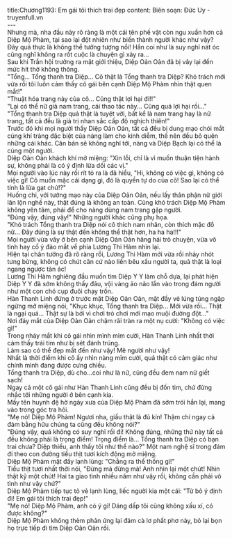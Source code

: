 title:Chương1193: Em gái tôi thích trai đẹp
content:
Biên soạn: Đức Uy - truyenfull.vn<br>---<br>Nhưng mà, nha đầu này rõ ràng là một cái tên phế vật còn ngu xuẩn hơn cả Diệp Mộ Phàm, tại sao lại đột nhiên như biến thành người khác như vậy?<br>Đây quả thực là không thể tưởng tượng nổi! Hắn coi như là suy nghĩ nát óc cũng nghĩ không ra rốt cuộc là chuyện gì xảy ra...<br>Sau khi Trần hội trưởng ra mặt giới thiệu, Diệp Oản Oản đã bị vây lại đến mức hít thở không thông.<br>"Tổng... Tổng thanh tra Diệp... Cô thật là Tổng thanh tra Diệp? Khó trách mới vừa rồi tôi luôn cảm thấy cô gái bên cạnh Diệp Mộ Phàm nhìn thật quen mắt!"<br>"Thuật hóa trang này của cô... Cũng thật lợi hại đi!!"<br>"Lại có thể nữ giả nam trang, cái thao tác này... Cũng quá lợi hại rồi..."<br>"Tổng thanh tra Diệp quả thật là tuyệt vời, bất kể là nam trang hay là nữ trang, tất cả đều là giá trị nhan sắc cấp độ nghịch thiên!"<br>Trước đó khi mọi người thấy Diệp Oản Oản, tất cả đều bị dung mạo chói mắt cùng khí tràng đặc biệt của nàng làm cho kinh diễm, thế nên đều bỏ quên những cái khác. Căn bản sẽ không nghĩ tới, nàng và Diệp Bạch lại có thể là cùng một người.<br>Diệp Oản Oản khách khí mở miệng: "Xin lỗi, chỉ là vì muốn thuận tiện hành sự, không phải là có ý định lừa dối các vị."<br>Mọi người vào lúc này rối rít tỏ ra là đã hiểu, "Hi, không có việc gì, không có việc gì! Cô muốn mặc cái dạng gì, đó là quyền tự do của cô! Sao lại có thể tính là lừa gạt chứ!?"<br>Huống chi, với tướng mạo này của Diệp Oản Oản, nếu lấy thân phận nữ giới lăn lộn nghề này, thật đúng là không an toàn. Cũng khó trách Diệp Mộ Phàm không yên tâm, phải để cho nàng dùng nam trang gặp người.<br>"Đúng vậy, đúng vậy!" Những người khác cũng phụ họa.<br>"Khó trách Tổng thanh tra Diệp nói cô thích nam nhân, còn thích mặc đồ nữ... Đây đúng là sự thật đến không thể thật hơn, ha ha ha!!!"<br>Mọi người vừa vây ở bên cạnh Diệp Oản Oản hăng hái trò chuyện, vừa vô tình hay cố ý đảo mắt về phía Lương Thi Hàm nhìn lại.<br>Hiện tại chân tướng đã rõ ràng rồi, Lương Thi Hàm mới vừa rồi nhảy nhót tưng bừng, không có chút căn cứ nào liền bêu xấu người ta, quả thật là loại ngang ngược tàn ác!<br>Lương Thi Hàm nghiêng đầu muốn tìm Diệp Y Y làm chỗ dựa, lại phát hiện Diệp Y Y đã sớm không thấy đâu, vội vàng ảo não lẩn vào trong đám người như một con chó cụp đuôi chạy trốn.<br>Hàn Thanh Linh đứng ở trước mặt Diệp Oản Oản, mặt đầy vẻ lúng túng ngập ngừng mở miệng nói, "Khục khục, Tổng thanh tra Diệp... Mới vừa rồi... Thật là ngại quá... Thật sự là bởi vì chơi trò chơi mới mạo muội đường đột..."<br>Nơi đáy mắt của Diệp Oản Oản chậm rãi tràn ra một nụ cười: "Không có việc gì!"<br>Trong nháy mắt khi cô gái nhìn mình mỉm cười, Hàn Thanh Linh nhất thời cảm thấy trái tim như bị sét đánh trúng.<br>Làm sao có thể đẹp mắt đến như vậy! Mê người như vậy!<br>Nhất là thời điểm khi cô ấy nhìn nàng mỉm cười, quả thật có cảm giác như chính mình đang được cưng chiều.<br>Tổng thanh tra Diệp, dù cho...coi như là nữ, cũng đều đem nam nữ giết sạch!<br>Ngay cả một cô gái như Hàn Thanh Linh cũng đều bị đốn tim, chứ đừng nhắc tới những người ở bên cạnh kia.<br>Mấy tên huynh đệ hờ ngày xưa của Diệp Mộ Phàm đã sớm trói hắn lại, mang vào trong góc tra hỏi.<br>"Mẹ nó! Diệp Mộ Phàm! Ngươi nha, giấu thật là đủ kín! Thậm chí ngay cả đám bằng hữu chúng ta cũng đều không nói?"<br>"Đúng vậy, quá không có suy nghĩ rồi đi! Không đúng, những thứ này tất cả đều không phải là trọng điểm! Trọng điểm là... Tổng thanh tra Diệp có bạn trai chưa? Diệp thiếu, anh thấy tôi như thế nào?" Một nam nghệ sĩ trong đám đi theo con đường tiểu thịt tươi kích động mở miệng.<br>Diệp Mộ Phàm mặt đầy lạnh lùng: "Chẳng ra thể thống gì!"<br>Tiểu thịt tươi nhất thời nói, "Đừng mà đừng mà! Anh nhìn lại một chút! Nhìn thật kỹ một chút! Hai ta giao tình nhiều năm như vậy rồi, không cần phải vô tình như vậy chứ?"<br>Diệp Mộ Phàm tiếp tục tỏ vẻ lạnh lùng, liếc người kia một cái: "Từ bỏ ý định đi! Em gái tôi thích trai đẹp!"<br>"Mẹ nó! Diệp Mộ Phàm, anh có ý gì! Dáng dấp tôi cũng không xấu xí, có được không?"<br>Diệp Mộ Phàm không thèm phản ứng lại đám cà lơ phất phơ này, bỏ lại bọn họ trực tiếp đi tìm Diệp Oản Oản rồi.